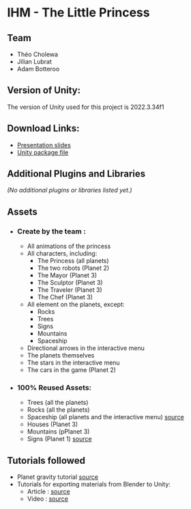 ﻿# IHM - The Little Princess

## Team

- Théo Cholewa
- Jilian Lubrat
- Adam Botteroo

## Version of Unity:
The version of Unity used for this project is 2022.3.34f1

## Download Links:
- [Presentation slides](https://docs.google.com/presentation/d/1xdE-31O4nPkUNoVRPFLlrhInRF5u_cL06KqWYJiBcQA/edit?usp=sharing)
- [Unity package file]()

## Additional Plugins and Libraries
*(No additional plugins or libraries listed yet.)*

## Assets

- ### Create by the team :
    - All animations of the princess
    - All characters, including:
      - The Princess (all planets)
      - The two robots (Planet 2)
      - The Mayor (Planet 3) 
      - The Sculptor (Planet 3) 
      - The Traveler (Planet 3)   
      - The Chef (Planet 3) 
    - All element on the planets, except:
      - Rocks
      - Trees
      - Signs
      - Mountains
      - Spaceship
    - Directional arrows in the interactive menu
    - The planets themselves
    - The stars in the interactive menu
    - The cars in the game (Planet 2)

- ### 100% Reused Assets:
  - Trees (all the planets)
  - Rocks (all the planets) 
  - Spaceship (all planets and the interactive menu) [source](https://sketchfab.com/3d-models/low-poly-space-ship-587941c9c11742c6b82dfb99e7b210b9#download)
  - Houses (Planet 3)
  - Mountains (pPlanet 3)
  - Signs (Planet 1) [source](https://assetstore.unity.com/packages/3d/environments/fantasy/fantasy-lowpoly-pack-demo-301518)

## Tutorials followed
- Planet gravity tutorial [source](https://www.youtube.com/watch?v=x_5pxFtDMMI)
- Tutorials for exporting materials from Blender to Unity:
  - Article : [source](https://makeyourgame.fun/tutoriel/jeux-videos/unity/utiliser-une-texture-blender-dans-unity)
  - Video : [source](https://www.youtube.com/watch?v=3S0QuJD1UfQ)